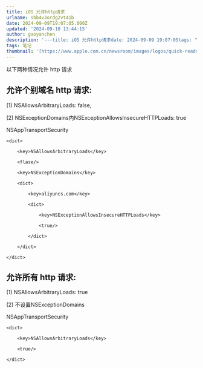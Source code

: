 ```yaml
---
title: iOS 允许http请求
urlname: sbb4v3ordg2vt41b
date: 2024-09-09T19:07:05.000Z
updated: '2024-09-10 13:44:15'
author: gaoyanchen
description: '---title: iOS 允许http请求date: 2024-09-09 19:07:05tags: "笔记"thumbnail: "https://www.apple.com.cn/newsroom/images/logos/quick-reads-logos/Apple-logo.jp...'
tags: 笔记
thumbnail: '[https://www.apple.com.cn/newsroom/images/logos/quick-reads-logos/Apple-logo.jpg.square_social.jpg](https://www.apple.com.cn/newsroom/images/logos/quick-reads-logos/Apple-logo.jpg.square_social.jpg)'
---
```

以下两种情况允许 http 请求

## 允许个别域名 http 请求:
(1) NSAllowsArbitraryLoads: false,

(2) NSExceptionDomains内NSExceptionAllowsInsecureHTTPLoads: true

<key>NSAppTransportSecurity</key>

	<dict>

		<key>NSAllowsArbitraryLoads</key>

		<flase/>

		<key>NSExceptionDomains</key>

		<dict>

			<key>aliyuncs.com</key>

			<dict>

				<key>NSExceptionAllowsInsecureHTTPLoads</key>

				<true/>

			</dict>

		</dict>

	</dict>



## 允许所有 http 请求:
(1) NSAllowsArbitraryLoads: true

(2) 不设置NSExceptionDomains

<key>NSAppTransportSecurity</key>

	<dict>

		<key>NSAllowsArbitraryLoads</key>

		<true/>

	</dict>







